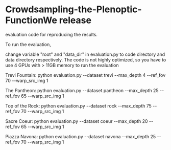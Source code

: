 # Crowdsampling-the-Plenoptic-FunctionWe release 

evaluation code for reproducing the results.

To run the evaluation, 

change variable "root" and "data_dir" in evaluation.py to code directory and data directory respectively. The code is not highly optimized, so you have to use 4 GPUs with > 11GB memory to run the evaluation 

Trevi Fountain: python evaluation.py --dataset trevi --max_depth 4 --ref_fov 70 --warp_src_img 1

The Pantheon: python evaluation.py --dataset pantheon --max_depth 25 --ref_fov 65 --warp_src_img 1

Top of the Rock: python evaluation.py --dataset rock --max_depth 75 --ref_fov 70 --warp_src_img 1

Sacre Coeur: python evaluation.py --dataset coeur --max_depth 20 --ref_fov 65 --warp_src_img 1

Piazza Navona: python evaluation.py --dataset navona --max_depth 25 --ref_fov 70 --warp_src_img 1
